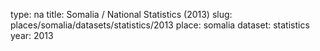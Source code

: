 type: na
title: Somalia / National Statistics (2013)
slug: places/somalia/datasets/statistics/2013
place: somalia
dataset: statistics
year: 2013
